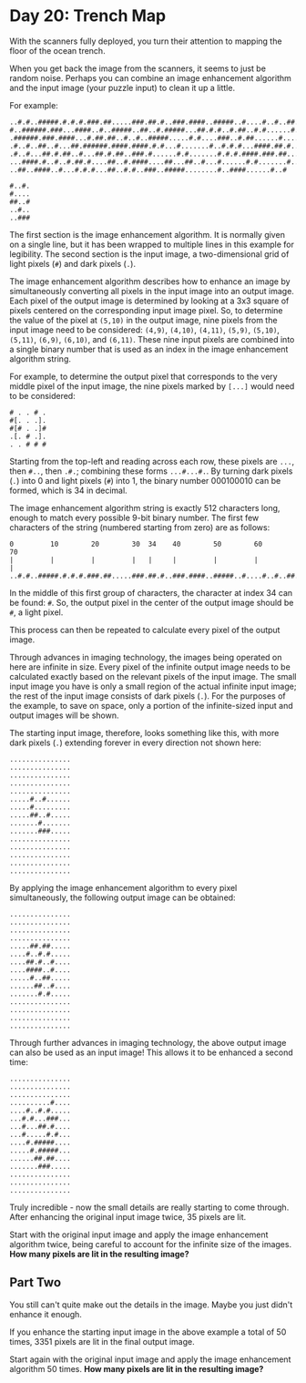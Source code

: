 # Day 20: Trench Map

With the scanners fully deployed, you turn their attention to mapping the floor of the ocean trench.

When you get back the image from the scanners, it seems to just be random noise.
Perhaps you can combine an image enhancement algorithm and the input image (your puzzle input) to clean it up a little.

For example:
```
..#.#..#####.#.#.#.###.##.....###.##.#..###.####..#####..#....#..#..##..##
#..######.###...####..#..#####..##..#.#####...##.#.#..#.##..#.#......#.###
.######.###.####...#.##.##..#..#..#####.....#.#....###..#.##......#.....#.
.#..#..##..#...##.######.####.####.#.#...#.......#..#.#.#...####.##.#.....
.#..#...##.#.##..#...##.#.##..###.#......#.#.......#.#.#.####.###.##...#..
...####.#..#..#.##.#....##..#.####....##...##..#...#......#.#.......#.....
..##..####..#...#.#.#...##..#.#..###..#####........#..####......#..#

#..#.
#....
##..#
..#..
..###
```
The first section is the image enhancement algorithm.
It is normally given on a single line, but it has been wrapped to multiple lines in this example for legibility.
The second section is the input image, a two-dimensional grid of light pixels (`#`) and dark pixels (`.`).

The image enhancement algorithm describes how to enhance an image by simultaneously converting all pixels in the input image into an output image.
Each pixel of the output image is determined by looking at a 3x3 square of pixels centered on the corresponding input image pixel.
So, to determine the value of the pixel at `(5,10)` in the output image, nine pixels from the input image need to be considered: `(4,9)`, `(4,10)`, `(4,11)`, `(5,9)`, `(5,10)`, `(5,11)`, `(6,9)`, `(6,10)`, and `(6,11)`.
These nine input pixels are combined into a single binary number that is used as an index in the image enhancement algorithm string.

For example, to determine the output pixel that corresponds to the very middle pixel of the input image, the nine pixels marked by `[...]` would need to be considered:
```
# . . # .
#[. . .].
#[# . .]#
.[. # .].
. . # # #
```
Starting from the top-left and reading across each row, these pixels are `...`, then `#..`, then `.#.`; combining these forms `...#...#.`.
By turning dark pixels (`.`) into 0 and light pixels (`#`) into 1, the binary number 000100010 can be formed, which is 34 in decimal.

The image enhancement algorithm string is exactly 512 characters long, enough to match every possible 9-bit binary number.
The first few characters of the string (numbered starting from zero) are as follows:
```
0         10        20        30  34    40        50        60        70
|         |         |         |   |     |         |         |         |
..#.#..#####.#.#.#.###.##.....###.##.#..###.####..#####..#....#..#..##..##
```
In the middle of this first group of characters, the character at index 34 can be found: `#`.
So, the output pixel in the center of the output image should be `#`, a light pixel.

This process can then be repeated to calculate every pixel of the output image.

Through advances in imaging technology, the images being operated on here are infinite in size.
Every pixel of the infinite output image needs to be calculated exactly based on the relevant pixels of the input image.
The small input image you have is only a small region of the actual infinite input image; the rest of the input image consists of dark pixels (`.`).
For the purposes of the example, to save on space, only a portion of the infinite-sized input and output images will be shown.

The starting input image, therefore, looks something like this, with more dark pixels (`.`) extending forever in every direction not shown here:
```
...............
...............
...............
...............
...............
.....#..#......
.....#.........
.....##..#.....
.......#.......
.......###.....
...............
...............
...............
...............
...............
```
By applying the image enhancement algorithm to every pixel simultaneously, the following output image can be obtained:
```
...............
...............
...............
...............
.....##.##.....
....#..#.#.....
....##.#..#....
....####..#....
.....#..##.....
......##..#....
.......#.#.....
...............
...............
...............
...............
```
Through further advances in imaging technology, the above output image can also be used as an input image!
This allows it to be enhanced a second time:
```
...............
...............
...............
..........#....
....#..#.#.....
...#.#...###...
...#...##.#....
...#.....#.#...
....#.#####....
.....#.#####...
......##.##....
.......###.....
...............
...............
...............
```
Truly incredible - now the small details are really starting to come through.
After enhancing the original input image twice, 35 pixels are lit.

Start with the original input image and apply the image enhancement algorithm twice, being careful to account for the infinite size of the images.
**How many pixels are lit in the resulting image?**

## Part Two

You still can't quite make out the details in the image.
Maybe you just didn't enhance it enough.

If you enhance the starting input image in the above example a total of 50 times, 3351 pixels are lit in the final output image.

Start again with the original input image and apply the image enhancement algorithm 50 times.
**How many pixels are lit in the resulting image?**
